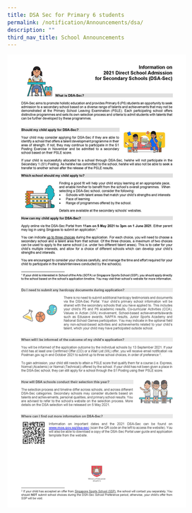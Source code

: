 ```yaml
---
title: DSA Sec for Primary 6 students
permalink: /notification/Announcements/dsa/
description: ""
third_nav_title: School Announcements
---
```


![](/images/Announcement/2021%20DSA-Sec%20for%20Primary%206%20Students-page-001.jpg)
